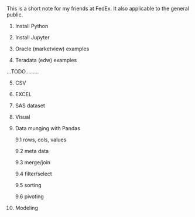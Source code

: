 This is a short note for my friends at FedEx. It also applicable to the general public.

1. Install Python

2. Install Jupyter

3. Oracle (marketview) examples

4. Teradata (edw) examples


...TODO.........

5. CSV

6. EXCEL

7. SAS dataset

8. Visual

9. Data munging with Pandas

    9.1 rows, cols, values

    9.2 meta data

    9.3 merge/join

    9.4 filter/select

    9.5 sorting

    9.6 pivoting

10. Modeling


